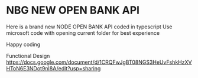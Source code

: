 # NBG NEW OPEN BANK API 
Here is a brand new NODE OPEN BANK API coded in typescript
Use microsoft code with opening current folder for best experience

Happy coding


Functional Design
https://docs.google.com/document/d/1CRQFwJgBT08NGS3HeUvFshkHzXVHToN6E3NDot9nI8A/edit?usp=sharing
